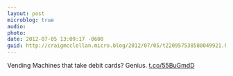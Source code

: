 ```yaml
---
layout: post
microblog: true
audio: 
photo: 
date: 2012-07-05 13:09:17 -0600
guid: http://craigmcclellan.micro.blog/2012/07/05/t220957538580049921.html
---
```

Vending Machines that take debit cards? Genius.  [t.co/55BuGmdD](http://t.co/55BuGmdD)
